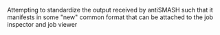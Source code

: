 Attempting to standardize the output received by antiSMASH such that it manifests in some "new" common format that can be attached to the job inspector and job viewer 
